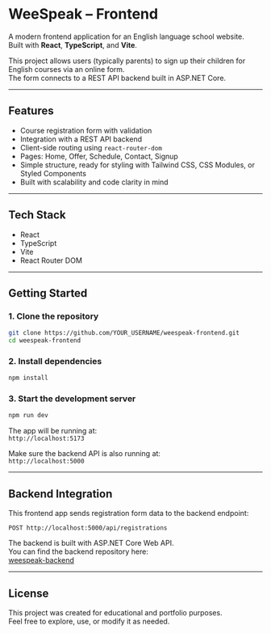 # WeeSpeak – Frontend

A modern frontend application for an English language school website.  
Built with **React**, **TypeScript**, and **Vite**.

This project allows users (typically parents) to sign up their children for English courses via an online form.  
The form connects to a REST API backend built in ASP.NET Core.

---

## Features

- Course registration form with validation
- Integration with a REST API backend
- Client-side routing using `react-router-dom`
- Pages: Home, Offer, Schedule, Contact, Signup
- Simple structure, ready for styling with Tailwind CSS, CSS Modules, or Styled Components
- Built with scalability and code clarity in mind

---

## Tech Stack

- React
- TypeScript
- Vite
- React Router DOM

---

## Getting Started

### 1. Clone the repository

```bash
git clone https://github.com/YOUR_USERNAME/weespeak-frontend.git
cd weespeak-frontend
```

### 2. Install dependencies

```bash
npm install
```

### 3. Start the development server

```bash
npm run dev
```

The app will be running at:  
`http://localhost:5173`

Make sure the backend API is also running at:  
`http://localhost:5000`

---

## Backend Integration

This frontend app sends registration form data to the backend endpoint:

```http
POST http://localhost:5000/api/registrations
```

The backend is built with ASP.NET Core Web API.  
You can find the backend repository here:  
[weespeak-backend](https://github.com/juliarutkowska/WeeSpeak-backend)

---

## License

This project was created for educational and portfolio purposes.  
Feel free to explore, use, or modify it as needed.
